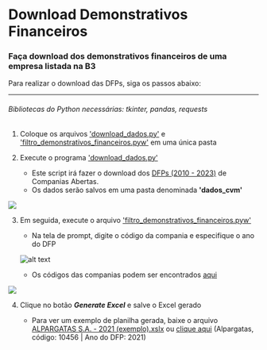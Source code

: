 # Download Demonstrativos Financeiros
### Faça download dos demonstrativos financeiros de uma empresa listada na B3 

Para realizar o download das DFPs, siga os passos abaixo:

---
###### Bibliotecas do Python necessárias: tkinter, pandas, requests
1. Coloque os arquivos ['download_dados.py'](https://github.com/mathgone/Download-Demonstrativos-Financeiros/blob/main/download_dados.py) e ['filtro_demonstrativos_financeiros.pyw'](https://github.com/mathgone/Download-Demonstrativos-Financeiros/blob/main/filtro_demonstrativos_financeiros.pyw) em uma única pasta

2. Execute o programa ['download_dados.py'](https://github.com/mathgone/Download-Demonstrativos-Financeiros/blob/main/download_dados.py)
    
     * Este script irá fazer o download dos [DFPs (2010 - 2023)](https://dados.cvm.gov.br/dados/CIA_ABERTA/DOC/DFP/DADOS/) de Companias Abertas.
     * Os dados serão salvos em uma pasta denominada **'dados_cvm'**

[<img src="https://i.postimg.cc/MTD9pQp5/cvm-website.png">](https://dados.cvm.gov.br/dados/CIA_ABERTA/DOC/DFP/DADOS/)


3. Em seguida, execute o arquivo ['filtro_demonstrativos_financeiros.pyw'](https://github.com/mathgone/Download-Demonstrativos-Financeiros/blob/main/filtro_demonstrativos_financeiros.pyw)

    * Na tela de prompt, digite o código da compania e especifique o ano do DFP
    
    ![alt text](https://i.postimg.cc/tJ9gG7rF/prompt.png "Janela de Prompt")

    * Os códigos das companias podem ser encontrados [aqui](https://cvmweb.cvm.gov.br/SWB/Sistemas/SCW/CPublica/CiaAb/FormBuscaCiaAbOrdAlf.aspx?LetraInicial=A)

[<img src="https://i.postimg.cc/fL45whQw/cia-code-table.png">](https://cvmweb.cvm.gov.br/SWB/Sistemas/SCW/CPublica/CiaAb/FormBuscaCiaAbOrdAlf.aspx?LetraInicial=A)

4. Clique no botão **_Generate Excel_** e salve o Excel gerado

   * Para ver um exemplo de planilha gerada, baixe o arquivo [ALPARGATAS S.A. - 2021 (exemplo).xslx](https://github.com/mathgone/Download-Demonstrativos-Financeiros/blob/main/exemplo.xlsx) ou [clique aqui](https://docs.google.com/spreadsheets/d/1xZ_fXTsaw5FEhF6XI1VJJExQuG1A7i8K6ko_rh2QZ40/edit?usp=sharing) (Alpargatas, código: 10456 | Ano do DFP: 2021)






